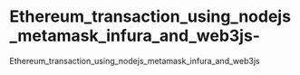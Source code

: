 # Ethereum_transaction_using_nodejs_metamask_infura_and_web3js-
Ethereum_transaction_using_nodejs_metamask_infura_and_web3js 
